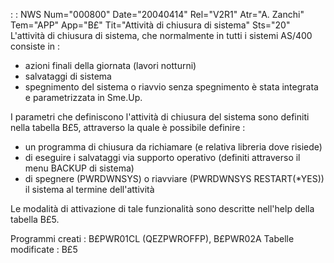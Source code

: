  :  : NWS Num="000800" Date="20040414" Rel="V2R1" Atr="A. Zanchi" Tem="APP" App="B£" Tit="Attività di chiusura di sistema" Sts="20"
L'attività di chiusura di sistema, che normalmente in tutti i sistemi AS/400 consiste in : 
- azioni finali della giornata (lavori notturni)
- salvataggi di sistema
- spegnimento del sistema o riavvio senza spegnimento
è stata integrata e parametrizzata in Sme.Up.

I parametri che definiscono l'attività di chiusura del sistema sono definiti nella tabella B£5, attraverso la quale è possibile definire : 
- un programma di chiusura da richiamare (e relativa libreria dove risiede)
- di eseguire i salvataggi via supporto operativo (definiti attraverso il menu BACKUP di sistema)
- di spegnere (PWRDWNSYS) o riavviare (PWRDWNSYS RESTART(*YES)) il sistema al termine dell'attività

Le modalità di attivazione di tale funzionalità sono descritte nell'help della tabella B£5.

Programmi creati : 
  B£PWR01CL (QEZPWROFFP), B£PWR02A
Tabelle modificate : 
  B£5

